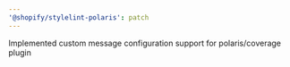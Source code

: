 ```yaml
---
'@shopify/stylelint-polaris': patch
---
```


Implemented custom message configuration support for polaris/coverage plugin
